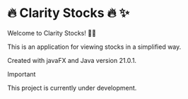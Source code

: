 # 🔥 Clarity Stocks 🔥 ✨

Welcome to Clarity Stocks! 🏴‍☠️

This is an application for viewing stocks in a simplified way.

Created with javaFX and Java version 21.0.1.

> [!IMPORTANT]
> This project is currently under development.

